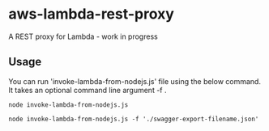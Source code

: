 # aws-lambda-rest-proxy
A REST proxy for Lambda - work in progress

## Usage
You can run 'invoke-lambda-from-nodejs.js' file using the below command. It takes an optional command line argument -f <the swagger API definition JSON file>. 
```
node invoke-lambda-from-nodejs.js
```
```
node invoke-lambda-from-nodejs.js -f './swagger-export-filename.json'
```
